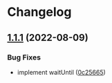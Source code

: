 # Changelog

## [1.1.1](https://github.com/netlify/hydrogen-platform/compare/hydrogen-platform-v1.1.0...hydrogen-platform-v1.1.1) (2022-08-09)


### Bug Fixes

* implement waitUntil ([0c25665](https://github.com/netlify/hydrogen-platform/commit/0c256654a39526013c969b838ab32769299a9177))
